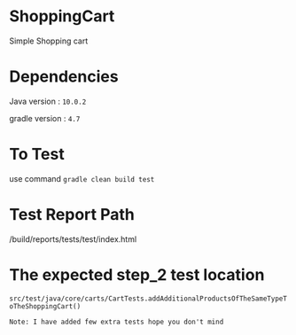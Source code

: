 # ShoppingCart

Simple Shopping cart

# Dependencies

Java version : `10.0.2`

gradle version : `4.7`


# To Test

use command `gradle clean build test`


# Test Report Path

/build/reports/tests/test/index.html


# The expected step_2  test location

`src/test/java/core/carts/CartTests.addAdditionalProductsOfTheSameTypeToTheShoppingCart()`

`Note: I have added few extra tests hope you don't mind`
